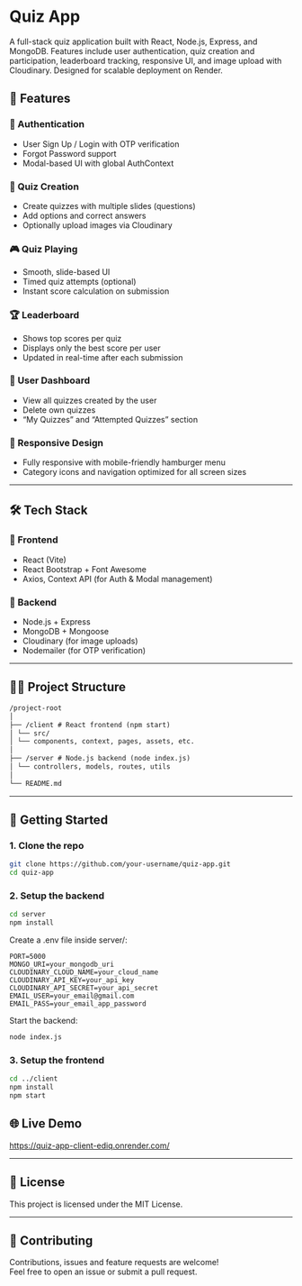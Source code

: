 # Quiz App
A full-stack quiz application built with React, Node.js, Express, and MongoDB. Features include user authentication, quiz creation and participation, leaderboard tracking, responsive UI, and image upload with Cloudinary. Designed for scalable deployment on Render.

## 🚀 Features

### 👤 Authentication
- User Sign Up / Login with OTP verification
- Forgot Password support
- Modal-based UI with global AuthContext

### 📝 Quiz Creation
- Create quizzes with multiple slides (questions)
- Add options and correct answers
- Optionally upload images via Cloudinary

### 🎮 Quiz Playing
- Smooth, slide-based UI
- Timed quiz attempts (optional)
- Instant score calculation on submission

### 🏆 Leaderboard
- Shows top scores per quiz
- Displays only the best score per user
- Updated in real-time after each submission

### 🧰 User Dashboard
- View all quizzes created by the user
- Delete own quizzes
- “My Quizzes” and “Attempted Quizzes” section

### 📱 Responsive Design
- Fully responsive with mobile-friendly hamburger menu
- Category icons and navigation optimized for all screen sizes

---

## 🛠️ Tech Stack

### 🔹 Frontend
- React (Vite)
- React Bootstrap + Font Awesome
- Axios, Context API (for Auth & Modal management)

### 🔹 Backend
- Node.js + Express
- MongoDB + Mongoose
- Cloudinary (for image uploads)
- Nodemailer (for OTP verification)

---

## 🧑‍💻 Project Structure

```txt
/project-root
│
├── /client # React frontend (npm start)
│ └── src/
│ └── components, context, pages, assets, etc.
│
├── /server # Node.js backend (node index.js)
│ └── controllers, models, routes, utils
│
└── README.md
```

---

## 🧪 Getting Started

### 1. Clone the repo

```bash
git clone https://github.com/your-username/quiz-app.git
cd quiz-app
```
### 2. Setup the backend

```bash
cd server
npm install
```

Create a .env file inside server/:

```env
PORT=5000
MONGO_URI=your_mongodb_uri
CLOUDINARY_CLOUD_NAME=your_cloud_name
CLOUDINARY_API_KEY=your_api_key
CLOUDINARY_API_SECRET=your_api_secret
EMAIL_USER=your_email@gmail.com
EMAIL_PASS=your_email_app_password
```

Start the backend:

```bash
node index.js
```

### 3. Setup the frontend

```bash
cd ../client
npm install
npm start
```

## 🌐 Live Demo

https://quiz-app-client-ediq.onrender.com/

---

## 📄 License

This project is licensed under the MIT License.

---

## 🤝 Contributing

Contributions, issues and feature requests are welcome!  
Feel free to open an issue or submit a pull request.
